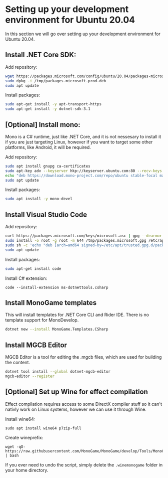 # Setting up your development environment for Ubuntu 20.04

In this section we will go over setting up your development environment for Ubuntu 20.04.

## Install .NET Core SDK:

Add repository:
```sh
wget https://packages.microsoft.com/config/ubuntu/20.04/packages-microsoft-prod.deb -O /tmp/packages-microsoft-prod.deb
sudo dpkg -i /tmp/packages-microsoft-prod.deb
sudo apt update
```

Install packages:
```sh
sudo apt-get install -y apt-transport-https
sudo apt-get install -y dotnet-sdk-3.1
```

## [Optional] Install mono:

Mono is a C# runtime, just like .NET Core, and it is not nessesary to install it if you are just targeting Linux, however if you want to target some other platforms, like Android, it will be required.

Add repository:
```sh
sudo apt install gnupg ca-certificates
sudo apt-key adv --keyserver hkp://keyserver.ubuntu.com:80 --recv-keys 3FA7E0328081BFF6A14DA29AA6A19B38D3D831EF
echo "deb https://download.mono-project.com/repo/ubuntu stable-focal main" | sudo tee /etc/apt/sources.list.d/mono-official-stable.list
sudo apt update
```

Install packages:
```sh
sudo apt install -y mono-devel
```

## Install Visual Studio Code

Add repository:
```sh
curl https://packages.microsoft.com/keys/microsoft.asc | gpg --dearmor > /tmp/packages.microsoft.gpg
sudo install -o root -g root -m 644 /tmp/packages.microsoft.gpg /etc/apt/trusted.gpg.d/
sudo sh -c 'echo "deb [arch=amd64 signed-by=/etc/apt/trusted.gpg.d/packages.microsoft.gpg] https://packages.microsoft.com/repos/vscode stable main" > /etc/apt/sources.list.d/vscode.list'
sudo apt update
```

Install packages:
```sh
sudo apt-get install code
```

Install C# extension:
```
code --install-extension ms-dotnettools.csharp
```

## Install MonoGame templates

This will install templates for .NET Core CLI and Rider IDE. There is no template support for MonoDevelop.

```sh
dotnet new --install MonoGame.Templates.CSharp
```

## Install MGCB Editor

MGCB Editor is a tool for editing the .mgcb files, which are used for building the content.

```sh
dotnet tool install --global dotnet-mgcb-editor
mgcb-editor --register
```

## [Optional] Set up Wine for effect compilation

Effect compilation requires access to some DirectX compiler stuff so it can't nativly work on Linux systems, however we can use it through Wine.

Install wine64:
```
sudo apt install wine64 p7zip-full
```

Create wineprefix:
```
wget -qO- https://raw.githubusercontent.com/MonoGame/MonoGame/develop/Tools/MonoGame.Effect.Compiler/mgfxc_wine_setup.sh | bash
```
If you ever need to undo the script, simply delete the `.winemonogame` folder in your home directory.
